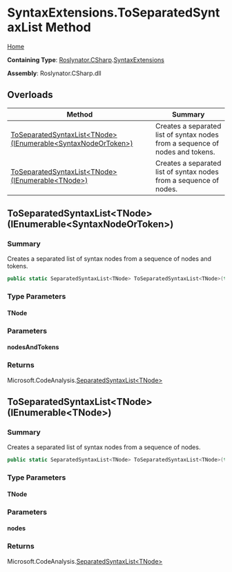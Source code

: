 <a name="_Top"></a>

# SyntaxExtensions\.ToSeparatedSyntaxList Method

[Home](../../../../README.md#_Top)

**Containing Type**: [Roslynator.CSharp](../../README.md#_Top)\.[SyntaxExtensions](../README.md#_Top)

**Assembly**: Roslynator\.CSharp\.dll

## Overloads

| Method | Summary |
| ------ | ------- |
| [ToSeparatedSyntaxList\<TNode>(IEnumerable\<SyntaxNodeOrToken>)](#Roslynator_CSharp_SyntaxExtensions_ToSeparatedSyntaxList__1_System_Collections_Generic_IEnumerable_Microsoft_CodeAnalysis_SyntaxNodeOrToken__) | Creates a separated list of syntax nodes from a sequence of nodes and tokens\. |
| [ToSeparatedSyntaxList\<TNode>(IEnumerable\<TNode>)](#Roslynator_CSharp_SyntaxExtensions_ToSeparatedSyntaxList__1_System_Collections_Generic_IEnumerable___0__) | Creates a separated list of syntax nodes from a sequence of nodes\. |

## ToSeparatedSyntaxList\<TNode>\(IEnumerable\<SyntaxNodeOrToken>\) <a name="Roslynator_CSharp_SyntaxExtensions_ToSeparatedSyntaxList__1_System_Collections_Generic_IEnumerable_Microsoft_CodeAnalysis_SyntaxNodeOrToken__"></a>

### Summary

Creates a separated list of syntax nodes from a sequence of nodes and tokens\.

```csharp
public static SeparatedSyntaxList<TNode> ToSeparatedSyntaxList<TNode>(this IEnumerable<SyntaxNodeOrToken> nodesAndTokens) where TNode : Microsoft.CodeAnalysis.SyntaxNode
```

### Type Parameters

#### TNode

### Parameters

#### nodesAndTokens

### Returns

Microsoft\.CodeAnalysis\.[SeparatedSyntaxList\<TNode>](https://docs.microsoft.com/en-us/dotnet/api/microsoft.codeanalysis.separatedsyntaxlist-1)

## ToSeparatedSyntaxList\<TNode>\(IEnumerable\<TNode>\) <a name="Roslynator_CSharp_SyntaxExtensions_ToSeparatedSyntaxList__1_System_Collections_Generic_IEnumerable___0__"></a>

### Summary

Creates a separated list of syntax nodes from a sequence of nodes\.

```csharp
public static SeparatedSyntaxList<TNode> ToSeparatedSyntaxList<TNode>(this IEnumerable<TNode> nodes) where TNode : Microsoft.CodeAnalysis.SyntaxNode
```

### Type Parameters

#### TNode

### Parameters

#### nodes

### Returns

Microsoft\.CodeAnalysis\.[SeparatedSyntaxList\<TNode>](https://docs.microsoft.com/en-us/dotnet/api/microsoft.codeanalysis.separatedsyntaxlist-1)

